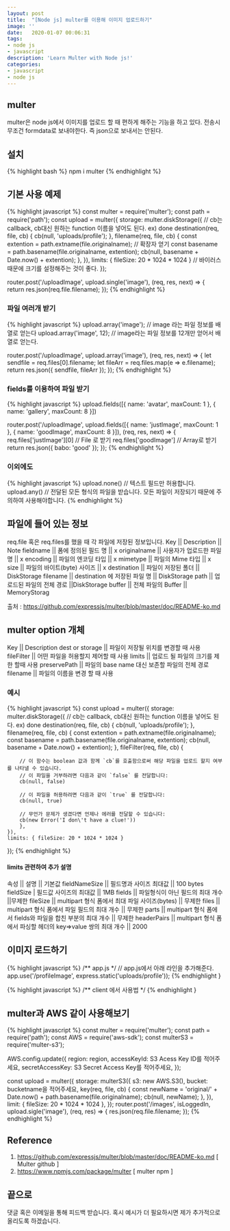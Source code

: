 ```yaml
---
layout: post
title:  "[Node js] multer를 이용해 이미지 업로드하기"
image: ''
date:   2020-01-07 00:06:31
tags:
- node js
- javascript
description: 'Learn Multer with Node js!'
categories:
- javascript
- node js
---
```


## multer
multer은 node js에서 이미지를 업로드 할 때 편하게 해주는 기능을 하고 있다.
전송시 무조건 formdata로 보내야한다. 즉 json으로 보내서는 안된다.

## 설치
{% highlight bash %}
npm i multer
{% endhighlight %}

## 기본 사용 예제
{% highlight javascript %}
const multer = require('multer');
const path = require('path');
const upload = multer({
    storage: multer.diskStorage({
        // cb는 callback, cb대신 원하는 function 이름을 넣어도 된다. ex) done
        destination(req, file, cb) {
            cb(null, 'uploads/profile');
        },
        filename(req, file, cb) {
            const extention = path.extname(file.originalname); // 확장자 얻기
            const basename = path.basename(file.originalname, extention);
            cb(null, basename + Date.now() + extention);
        },
    }),
    limits: { fileSize: 20 * 1024 * 1024 } // 바이러스때문에 크기를 설정해주는 것이 좋다.
});

router.post('/uploadImage', upload.single('image'), (req, res, next) => {
    return res.json(req.file.filename);
});
{% endhighlight %}

### 파일 여러개 받기
{% highlight javascript %}
upload.array('image'); // image 라는 파일 정보를 배열로 얻는다
upload.array('image', 12); // image라는 파일 정보를 12개만 얻어서 배열로 얻는다.

router.post('/uploadImage', upload.array('image'), (req, res, next) => {
    let sendfile = req.files[0].filename;
    let fileArr = req.files.map(e => e.filename);
    return res.json({ sendfile, fileArr });
});
{% endhighlight %}

### fields를 이용하여 파일 받기
{% highlight javascript %}
upload.fields([{ name: 'avatar', maxCount: 1 }, { name: 'gallery', maxCount: 8 }])

router.post('/uploadImage', upload.fields([{ name: 'justImage', maxCount: 1 }, { name: 'goodImage', maxCount: 8 }]), (req, res, next) => {
    req.files['justImage'][0] // File 로 받기
    req.files['goodImage'] // Array로 받기
    return res.json({ babo: 'good' });
});
{% endhighlight %}

### 이외에도
{% highlight javascript %}
upload.none() // 텍스트 필드만 허용합니다.
upload.any() // 전달된 모든 형식의 파일을 받습니다. 모든 파일이 저장되기 때문에 주의하여 사용해야합니다.
{% endhighlight %}

## 파일에 들어 있는 정보
req.file 혹은 req.files를 했을 때 각 파일에 저장된 정보입니다.
Key	|| Description || Note
fieldname || 폼에 정의된 필드 명 || x
originalname || 사용자가 업로드한 파일 명 || x
encoding || 파일의 엔코딩 타입 || x
mimetype || 파일의 Mime 타입 || x
size || 파일의 바이트(byte) 사이즈 || x
destination || 파일이 저장된 폴더 || DiskStorage
filename || destination 에 저장된 파일 명 || DiskStorage
path || 업로드된 파일의 전체 경로 ||DiskStorage
buffer || 전체 파일의 Buffer || MemoryStorag

출처 : https://github.com/expressjs/multer/blob/master/doc/README-ko.md

## multer option 개체
Key || Description
dest or storage || 파일이 저장될 위치를 변경할 때 사용
fileFilter || 어떤 파일을 허용할지 제어할 때 사용
limits || 업로드 될 파일의 크기를 제한 할때 사용
preservePath || 파일의 base name 대신 보존할 파일의 전체 경로
filename || 파일의 이름을 변경 할 때 사용

### 예시
{% highlight javascript %}
const upload = multer({
    storage: multer.diskStorage({
        // cb는 callback, cb대신 원하는 function 이름을 넣어도 된다. ex) done
        destination(req, file, cb) {
            cb(null, 'uploads/profile');
        },
        filename(req, file, cb) {
            const extention = path.extname(file.originalname);
            const basename = path.basename(file.originalname, extention);
            cb(null, basename + Date.now() + extention);
        },
        fileFilter(req, file, cb) {

        // 이 함수는 boolean 값과 함께 `cb`를 호출함으로써 해당 파일을 업로드 할지 여부를 나타낼 수 있습니다.
        // 이 파일을 거부하려면 다음과 같이 `false` 를 전달합니다:
        cb(null, false)

        // 이 파일을 허용하려면 다음과 같이 `true` 를 전달합니다:
        cb(null, true)

        // 무언가 문제가 생겼다면 언제나 에러를 전달할 수 있습니다:
        cb(new Error('I don\'t have a clue!'))
        },
    }),
    limits: { fileSize: 20 * 1024 * 1024 }
});
{% endhighlight %}

#### limits 관련하여 추가 설명
속성 || 설명 || 기본값
fieldNameSize || 필드명과 사이즈 최대값 || 100 bytes
fieldSize | 필드값 사이즈의 최대값 || 1MB
fields || 파일형식이 아닌 필드의 최대 개수 ||무제한
fileSize || multipart 형식 폼에서 최대 파일 사이즈(bytes) || 무제한
files || multipart 형식 폼에서 파일 필드의 최대 개수 || 무제한
parts || multipart 형식 폼에서 fields와 파일을 합친 부분의 최대 개수 || 무제한
headerPairs || multipart 형식 폼에서 파싱할 헤더의 key=>value 쌍의 최대 개수 || 2000

## 이미지 로드하기
{% highlight javascript %}
/** app.js */
// app.js에서 아래 라인을 추가해준다.
app.use('/profileImage', express.static('uploads/profile'));
{% endhighlight }

{% highlight javascript %}
/** client 에서 사용법 */
<v-img :src="'http://localhost:8001/profileImage/' + imgName"></v-img>
{% endhighlight }

## multer과 AWS 같이 사용해보기
{% highlight javascript %}
const multer = require('multer');
const path = require('path');
const AWS = require('aws-sdk');
const multerS3 = require('multer-s3');

AWS.config.update({
    region: region,
    accessKeyId: S3 Acess Key ID를 적어주세요,
    secretAccessKey: S3 Secret Access Key를 적어주세요,
});

const upload = multer({
    storage: multerS3({
        s3: new AWS.S3(),
        bucket: bucketname을 적어주세요,
        key(req, file, cb) {
            const newName = 'original/' + Date.now() + path.basename(file.originalname);
            cb(null, newName);
        },
    }),
    limit: { fileSize: 20 * 1024 * 1024 },
});
router.post('/images', isLoggedIn, upload.sigle('image'), (req, res) => {
    res.json(req.file.filename;
});
{% endhighlight %}

## Reference
1. https://github.com/expressjs/multer/blob/master/doc/README-ko.md [ Multer github ]
2. https://www.npmjs.com/package/multer [ multer npm ]

## 끝으로
댓글 혹은 이메일을 통해 피드백 받습니다. 혹시 예시가 더 필요하시면 제가 추가적으로 올리도록 하겠습니다.
